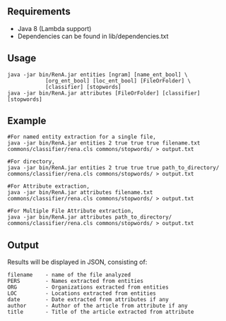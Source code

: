 Requirements
------------
* Java 8 (Lambda support)
* Dependencies can be found in lib/dependencies.txt

Usage
-----
	java -jar bin/RenA.jar entities [ngram] [name_ent_bool] \
	            [org_ent_bool] [loc_ent_bool] [FileOrFolder] \
	            [classifier] [stopwords]
	java -jar bin/RenA.jar attributes [FileOrFolder] [classifier] [stopwords]

Example
--------
    #For named entity extraction for a single file,
    java -jar bin/RenA.jar entities 2 true true true filename.txt commons/classifier/rena.cls commons/stopwords/ > output.txt

    #For directory,
    java -jar bin/RenA.jar entities 2 true true true path_to_directory/ commons/classifier/rena.cls commons/stopwords/ > output.txt

    #For Attribute extraction,
    java -jar bin/RenA.jar attributes filename.txt commons/classifier/rena.cls commons/stopwords/ > output.txt
    
    #For Multiple File Attribute extraction,
    java -jar bin/RenA.jar attributes path_to_directory/ commons/classifier/rena.cls commons/stopwords/ > output.txt   
    
Output
------
Results will be displayed in JSON, consisting of:

    filename    - name of the file analyzed
    PERS        - Names extracted from entities
    ORG         - Organizations extracted from entities
    LOC         - Locations extracted from entities
    date        - Date extracted from attributes if any
    author      - Author of the article from attribute if any
    title       - Title of the article extracted from attribute